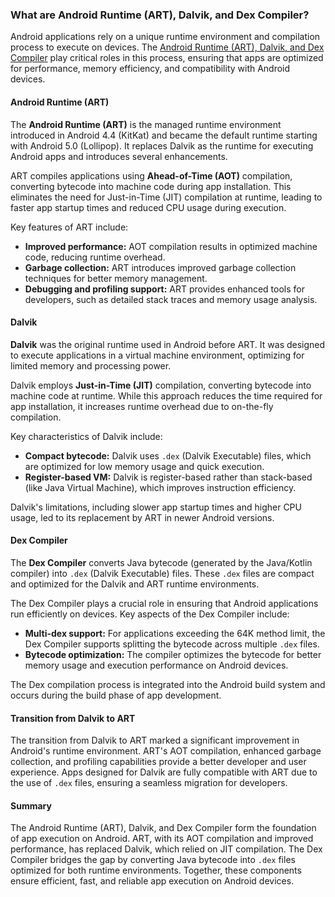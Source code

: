 ### What are Android Runtime (ART), Dalvik, and Dex Compiler?

Android applications rely on a unique runtime environment and compilation process to execute on devices. The [Android Runtime (ART), Dalvik, and Dex Compiler](https://source.android.com/docs/core/runtime) play critical roles in this process, ensuring that apps are optimized for performance, memory efficiency, and compatibility with Android devices.

#### Android Runtime (ART)

The **Android Runtime (ART)** is the managed runtime environment introduced in Android 4.4 (KitKat) and became the default runtime starting with Android 5.0 (Lollipop). It replaces Dalvik as the runtime for executing Android apps and introduces several enhancements.

ART compiles applications using **Ahead-of-Time (AOT)** compilation, converting bytecode into machine code during app installation. This eliminates the need for Just-in-Time (JIT) compilation at runtime, leading to faster app startup times and reduced CPU usage during execution.

Key features of ART include:
- **Improved performance:** AOT compilation results in optimized machine code, reducing runtime overhead.
- **Garbage collection:** ART introduces improved garbage collection techniques for better memory management.
- **Debugging and profiling support:** ART provides enhanced tools for developers, such as detailed stack traces and memory usage analysis.

#### Dalvik

**Dalvik** was the original runtime used in Android before ART. It was designed to execute applications in a virtual machine environment, optimizing for limited memory and processing power.

Dalvik employs **Just-in-Time (JIT)** compilation, converting bytecode into machine code at runtime. While this approach reduces the time required for app installation, it increases runtime overhead due to on-the-fly compilation.

Key characteristics of Dalvik include:
- **Compact bytecode:** Dalvik uses `.dex` (Dalvik Executable) files, which are optimized for low memory usage and quick execution.
- **Register-based VM:** Dalvik is register-based rather than stack-based (like Java Virtual Machine), which improves instruction efficiency.

Dalvik's limitations, including slower app startup times and higher CPU usage, led to its replacement by ART in newer Android versions.

#### Dex Compiler

The **Dex Compiler** converts Java bytecode (generated by the Java/Kotlin compiler) into `.dex` (Dalvik Executable) files. These `.dex` files are compact and optimized for the Dalvik and ART runtime environments.

The Dex Compiler plays a crucial role in ensuring that Android applications run efficiently on devices. Key aspects of the Dex Compiler include:
- **Multi-dex support:** For applications exceeding the 64K method limit, the Dex Compiler supports splitting the bytecode across multiple `.dex` files.
- **Bytecode optimization:** The compiler optimizes the bytecode for better memory usage and execution performance on Android devices.

The Dex compilation process is integrated into the Android build system and occurs during the build phase of app development.

#### Transition from Dalvik to ART

The transition from Dalvik to ART marked a significant improvement in Android's runtime environment. ART's AOT compilation, enhanced garbage collection, and profiling capabilities provide a better developer and user experience. Apps designed for Dalvik are fully compatible with ART due to the use of `.dex` files, ensuring a seamless migration for developers.

#### Summary

The Android Runtime (ART), Dalvik, and Dex Compiler form the foundation of app execution on Android. ART, with its AOT compilation and improved performance, has replaced Dalvik, which relied on JIT compilation. The Dex Compiler bridges the gap by converting Java bytecode into `.dex` files optimized for both runtime environments. Together, these components ensure efficient, fast, and reliable app execution on Android devices.